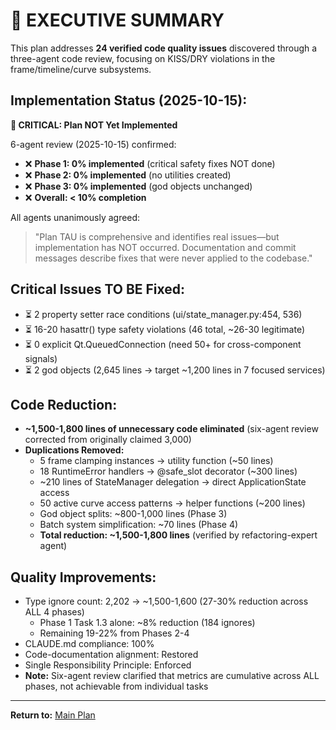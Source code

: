 # 🎯 **EXECUTIVE SUMMARY**

This plan addresses **24 verified code quality issues** discovered through a three-agent code review, focusing on KISS/DRY violations in the frame/timeline/curve subsystems.

## **Implementation Status (2025-10-15):**

**🚨 CRITICAL: Plan NOT Yet Implemented**

6-agent review (2025-10-15) confirmed:
- ❌ **Phase 1: 0% implemented** (critical safety fixes NOT done)
- ❌ **Phase 2: 0% implemented** (no utilities created)
- ❌ **Phase 3: 0% implemented** (god objects unchanged)
- ❌ **Overall: < 10% completion**

All agents unanimously agreed:
> "Plan TAU is comprehensive and identifies real issues—but implementation has NOT occurred. Documentation and commit messages describe fixes that were never applied to the codebase."

## **Critical Issues TO BE Fixed:**
- ⏳ 2 property setter race conditions (ui/state_manager.py:454, 536)
- ⏳ 16-20 hasattr() type safety violations (46 total, ~26-30 legitimate)
- ⏳ 0 explicit Qt.QueuedConnection (need 50+ for cross-component signals)
- ⏳ 2 god objects (2,645 lines → target ~1,200 lines in 7 focused services)

## **Code Reduction:**
- **~1,500-1,800 lines of unnecessary code eliminated** (six-agent review corrected from originally claimed 3,000)
- **Duplications Removed:**
  - 5 frame clamping instances → utility function (~50 lines)
  - 18 RuntimeError handlers → @safe_slot decorator (~300 lines)
  - ~210 lines of StateManager delegation → direct ApplicationState access
  - 50 active curve access patterns → helper functions (~200 lines)
  - God object splits: ~800-1,000 lines (Phase 3)
  - Batch system simplification: ~70 lines (Phase 4)
  - **Total reduction: ~1,500-1,800 lines** (verified by refactoring-expert agent)

## **Quality Improvements:**
- Type ignore count: 2,202 → ~1,500-1,600 (27-30% reduction across ALL 4 phases)
  - Phase 1 Task 1.3 alone: ~8% reduction (184 ignores)
  - Remaining 19-22% from Phases 2-4
- CLAUDE.md compliance: 100%
- Code-documentation alignment: Restored
- Single Responsibility Principle: Enforced
- **Note:** Six-agent review clarified that metrics are cumulative across ALL phases, not achievable from individual tasks

---

**Return to:** [Main Plan](README.md)
